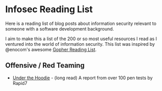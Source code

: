 # Infosec Reading List

Here is a reading list of blog posts about information security relevant to someone with a software development background.  

I aim to make this a list of the 200 or so most useful resources I read as I ventured into the world of information security.  This list was inspired by @enocom's awesome [Gopher Reading List](https://github.com/enocom/gopher-reading-list).


## Offensive / Red Teaming
- [Under the Hoodie](https://www.rapid7.com/info/under-the-hoodie/) - (long read) A report from over 100 pen tests by Rapid7
